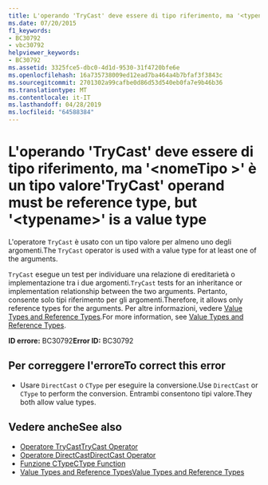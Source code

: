 ```yaml
---
title: L'operando 'TryCast' deve essere di tipo riferimento, ma '<typename>' è un tipo valore
ms.date: 07/20/2015
f1_keywords:
- BC30792
- vbc30792
helpviewer_keywords:
- BC30792
ms.assetid: 3325fce5-dbc0-4d1d-9530-31f4720bfe6e
ms.openlocfilehash: 16a735738009ed12ead7ba464a4b7bfaf3f3843c
ms.sourcegitcommit: 2701302a99cafbe0d86d53d540eb0fa7e9b46b36
ms.translationtype: MT
ms.contentlocale: it-IT
ms.lasthandoff: 04/28/2019
ms.locfileid: "64588384"
---
```

# <a name="trycast-operand-must-be-reference-type-but-typename-is-a-value-type"></a><span data-ttu-id="0f0df-102">L'operando 'TryCast' deve essere di tipo riferimento, ma '\<nomeTipo >' è un tipo valore</span><span class="sxs-lookup"><span data-stu-id="0f0df-102">'TryCast' operand must be reference type, but '\<typename>' is a value type</span></span>
<span data-ttu-id="0f0df-103">L'operatore `TryCast` è usato con un tipo valore per almeno uno degli argomenti.</span><span class="sxs-lookup"><span data-stu-id="0f0df-103">The `TryCast` operator is used with a value type for at least one of the arguments.</span></span>  
  
 <span data-ttu-id="0f0df-104">`TryCast` esegue un test per individuare una relazione di ereditarietà o implementazione tra i due argomenti.</span><span class="sxs-lookup"><span data-stu-id="0f0df-104">`TryCast` tests for an inheritance or implementation relationship between the two arguments.</span></span> <span data-ttu-id="0f0df-105">Pertanto, consente solo tipi riferimento per gli argomenti.</span><span class="sxs-lookup"><span data-stu-id="0f0df-105">Therefore, it allows only reference types for the arguments.</span></span> <span data-ttu-id="0f0df-106">Per altre informazioni, vedere [Value Types and Reference Types](../../visual-basic/programming-guide/language-features/data-types/value-types-and-reference-types.md).</span><span class="sxs-lookup"><span data-stu-id="0f0df-106">For more information, see [Value Types and Reference Types](../../visual-basic/programming-guide/language-features/data-types/value-types-and-reference-types.md).</span></span>  
  
 <span data-ttu-id="0f0df-107">**ID errore:** BC30792</span><span class="sxs-lookup"><span data-stu-id="0f0df-107">**Error ID:** BC30792</span></span>  
  
## <a name="to-correct-this-error"></a><span data-ttu-id="0f0df-108">Per correggere l'errore</span><span class="sxs-lookup"><span data-stu-id="0f0df-108">To correct this error</span></span>  
  
- <span data-ttu-id="0f0df-109">Usare `DirectCast` o `CType` per eseguire la conversione.</span><span class="sxs-lookup"><span data-stu-id="0f0df-109">Use `DirectCast` or `CType` to perform the conversion.</span></span> <span data-ttu-id="0f0df-110">Entrambi consentono tipi valore.</span><span class="sxs-lookup"><span data-stu-id="0f0df-110">They both allow value types.</span></span>  
  
## <a name="see-also"></a><span data-ttu-id="0f0df-111">Vedere anche</span><span class="sxs-lookup"><span data-stu-id="0f0df-111">See also</span></span>

- [<span data-ttu-id="0f0df-112">Operatore TryCast</span><span class="sxs-lookup"><span data-stu-id="0f0df-112">TryCast Operator</span></span>](../../visual-basic/language-reference/operators/trycast-operator.md)
- [<span data-ttu-id="0f0df-113">Operatore DirectCast</span><span class="sxs-lookup"><span data-stu-id="0f0df-113">DirectCast Operator</span></span>](../../visual-basic/language-reference/operators/directcast-operator.md)
- [<span data-ttu-id="0f0df-114">Funzione CType</span><span class="sxs-lookup"><span data-stu-id="0f0df-114">CType Function</span></span>](../../visual-basic/language-reference/functions/ctype-function.md)
- [<span data-ttu-id="0f0df-115">Value Types and Reference Types</span><span class="sxs-lookup"><span data-stu-id="0f0df-115">Value Types and Reference Types</span></span>](../../visual-basic/programming-guide/language-features/data-types/value-types-and-reference-types.md)
